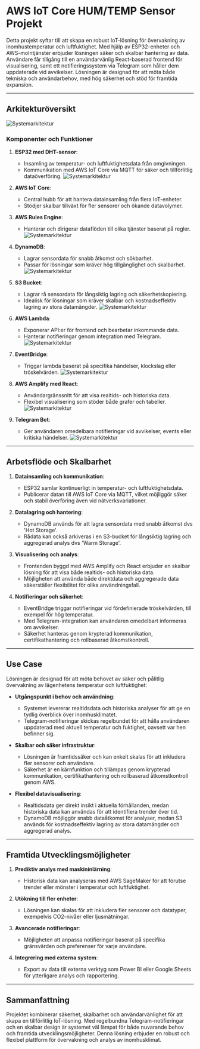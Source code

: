 # AWS IoT Core HUM/TEMP Sensor Projekt

Detta projekt syftar till att skapa en robust IoT-lösning för övervakning av inomhustemperatur och luftfuktighet. Med hjälp av ESP32-enheter och AWS-molntjänster erbjuder lösningen säker och skalbar hantering av data. Användare får tillgång till en användarvänlig React-baserad frontend för visualisering, samt ett notifieringssystem via Telegram som håller dem uppdaterade vid avvikelser. Lösningen är designad för att möta både tekniska och användarbehov, med hög säkerhet och stöd för framtida expansion.

---

## Arkitekturöversikt
![Systemarkitektur](Pictures/AWS%20Architecture.png)


### Komponenter och Funktioner

1. **ESP32 med DHT-sensor**:
   - Insamling av temperatur- och luftfuktighetsdata från omgivningen.
   - Kommunikation med AWS IoT Core via MQTT för säker och tillförlitlig dataöverföring.
     ![Systemarkitektur](Pictures/ESP32%20DHT%20Breadboard.png)

2. **AWS IoT Core**:
   - Central hubb för att hantera datainsamling från flera IoT-enheter.
   - Stödjer skalbar tillväxt för fler sensorer och ökande datavolymer.

3. **AWS Rules Engine**:
   - Hanterar och dirigerar dataflöden till olika tjänster baserat på regler.
     ![Systemarkitektur](Pictures/Rule.png)

4. **DynamoDB**:
   - Lagrar sensordata för snabb åtkomst och sökbarhet.
   - Passar för lösningar som kräver hög tillgänglighet och skalbarhet.
     ![Systemarkitektur](Pictures/dynamodb.png)
     
  
5. **S3 Bucket**:
   - Lagrar rå sensordata för långsiktig lagring och säkerhetskopiering.
   - Idealisk för lösningar som kräver skalbar och kostnadseffektiv lagring av stora datamängder.
     ![Systemarkitektur](Pictures/s3.png)

6. **AWS Lambda**:
   - Exponerar API:er för frontend och bearbetar inkommande data.
   - Hanterar notifieringar genom integration med Telegram.
     ![Systemarkitektur](Pictures/lambda.png)

7. **EventBridge**:
   - Triggar lambda baserat på specifika händelser, klockslag eller tröskelvärden.
     ![Systemarkitektur](Pictures/eventbridge.png)

8. **AWS Amplify med React**:
   - Användargränssnitt för att visa realtids- och historiska data.
   - Flexibel visualisering som stöder både grafer och tabeller.
     ![Systemarkitektur](Pictures/Frontend.png)

9. **Telegram Bot**:
   - Ger användaren omedelbara notifieringar vid avvikelser, events eller kritiska händelser.
     ![Systemarkitektur](Pictures/Telegram%20Notis.png)

---

## Arbetsflöde och Skalbarhet

1. **Datainsamling och kommunikation**:
   - ESP32 samlar kontinuerligt in temperatur- och luftfuktighetsdata.
   - Publicerar datan till AWS IoT Core via MQTT, vilket möjliggör säker och stabil överföring även vid nätverksvariationer.

2. **Datalagring och hantering**:
   - DynamoDB används för att lagra sensordata med snabb åtkomst dvs 'Hot Storage'.
   - Rådata kan också arkiveras i en S3-bucket för långsiktig lagring och aggregerad analys dvs 'Warm Storage'.

3. **Visualisering och analys**:
   - Frontenden byggd med AWS Amplify och React erbjuder en skalbar lösning för att visa både realtids- och historiska data.
   - Möjligheten att använda både direktdata och aggregerade data säkerställer flexibilitet för olika användningsfall.

4. **Notifieringar och säkerhet**:
   - EventBridge triggar notifieringar vid fördefinierade tröskelvärden, till exempel för hög temperatur.
   - Med Telegram-integration kan användaren omedelbart informeras om avvikelser.
   - Säkerhet hanteras genom krypterad kommunikation, certifikathantering och rollbaserad åtkomstkontroll.

---

## Use Case

Lösningen är designad för att möta behovet av säker och pålitlig övervakning av lägenhetens temperatur och luftfuktighet:

- **Utgångspunkt i behov och användning**:
   - Systemet levererar realtidsdata och historiska analyser för att ge en tydlig överblick över inomhusklimatet.
   - Telegram-notifieringar skickas regelbundet för att hålla användaren uppdaterad med aktuell temperatur och fuktighet, oavsett var hen befinner sig.

- **Skalbar och säker infrastruktur**:
   - Lösningen är framtidssäker och kan enkelt skalas för att inkludera fler sensorer och användare.
   - Säkerhet är en kärnfunktion och tillämpas genom krypterad kommunikation, certifikathantering och rollbaserad åtkomstkontroll genom AWS.

- **Flexibel datavisualisering**:
   - Realtidsdata ger direkt insikt i aktuella förhållanden, medan historiska data kan användas för att identifiera trender över tid.
   - DynamoDB möjliggör snabb dataåtkomst för analyser, medan S3 används för kostnadseffektiv lagring av stora datamängder och aggregerad analys.

---

## Framtida Utvecklingsmöjligheter

1. **Prediktiv analys med maskininlärning**:
   - Historisk data kan analyseras med AWS SageMaker för att förutse trender eller mönster i temperatur och luftfuktighet.

2. **Utökning till fler enheter**:
   - Lösningen kan skalas för att inkludera fler sensorer och datatyper, exempelvis CO2-nivåer eller ljusmätningar.

3. **Avancerade notifieringar**:
   - Möjligheten att anpassa notifieringar baserat på specifika gränsvärden och preferenser för varje användare.

4. **Integrering med externa system**:
   - Export av data till externa verktyg som Power BI eller Google Sheets för ytterligare analys och rapportering.

---

## Sammanfattning

Projektet kombinerar säkerhet, skalbarhet och användarvänlighet för att skapa en tillförlitlig IoT-lösning. Med regelbundna Telegram-notifieringar och en skalbar design är systemet väl lämpat för både nuvarande behov och framtida utvecklingsmöjligheter. Denna lösning erbjuder en robust och flexibel plattform för övervakning och analys av inomhusklimat.


